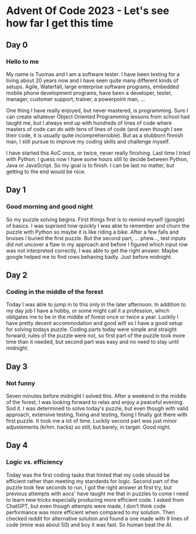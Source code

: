 # Advent Of Code 2023 - Let's see how far I get this time
## Day 0
### Hello to me
My name is Tuomas and I am a software tester. I have been testing for a living about 20 years now and I have seen quite many different kinds of setups. Agile, Waterfall, large enterprise software programs, embedded mobile phone development programs, have been a developer, tester, manager, customer support, trainer, a powerpoint man, ... 

One thing I have really enjoyed, but never mastered, is programming. Sure I can create whatever Object Oriented Programming lessons from school had taught me, but I always end up with hundreds of lines of code where masters of code can do with tens of lines of code (and even though I see their code, it is usually quite incomprehensible). But as a stubborn finnish man, I still pursue to improve my coding skills and challenge myself.

I have started this AoC once, or twice, never really finishing. Last time I tried with Python. I guess now I have some hours still to decide between Python, Java or JavaScript. So my goal is to finish. I can be last no matter, but getting to the end would be nice.

## Day 1
### Good morning and good night
So my puzzle solving begins. First things first is to remind myself (google) of basics. I was suprised how quickly I was able to remember and churn the puzzle with Python so maybe it is like riding a bike. After a few falls and bruises I buried the first puzzle. But the second part, ... phew..., test inputs did not uncover a flaw in my approach and before I figured which input row was not interpreted correctly, I was able to get the right answer. Maybe google helped me to find rows behaving badly. Just before midnight.

## Day 2
### Coding in the middle of the forest
Today I was able to jump in to this only in the later afternoon. In addition to my day job I have a hobby, or some might call it a  profession, which obligates me to be in the middle of forest once or twice a year. Luckily I have pretty decent accommodation and good wifi so I have a good setup for solving todays puzzle. Coding parts today were simple and straight forward; rules of the puzzle were not, so first part of the puzzle took more time than it needed, but second part was easy and no need to stay until midnight.

## Day 3
### Not funny
Seven minutes before midnight I solved this. After a weekend in the middle of the forest, I was looking forward to relax and enjoy a peaceful evening. Sod it. I was determined to solve today's puzzle, but even though with valid approach, extensive testing, fixing and testing, fixing I finally got there with first puzzle. It took me a lot of time. Luckily second part was just minor adjustements (krhm. hacks) so still, but barely, in target. Good night.

## Day 4
### Logic vs. efficiency
Today was the first coding tasks that hinted that my code should be efficient rather than meeting my standards for logic. Second part of the puzzle took few seconds to run, I got the right answer at first try, but previous attempts with aocs' have taught me that in puzzles to come I need to learn new tricks especially producing more efficient code. I asked from ChatGPT, but even though attempts were made, I don't think code performance was more efficient when compared to my solution. Then checked reddit for alternative solution and found a one made with 9 lines of code (mine was about 50) and boy it was fast. So human beat the AI.